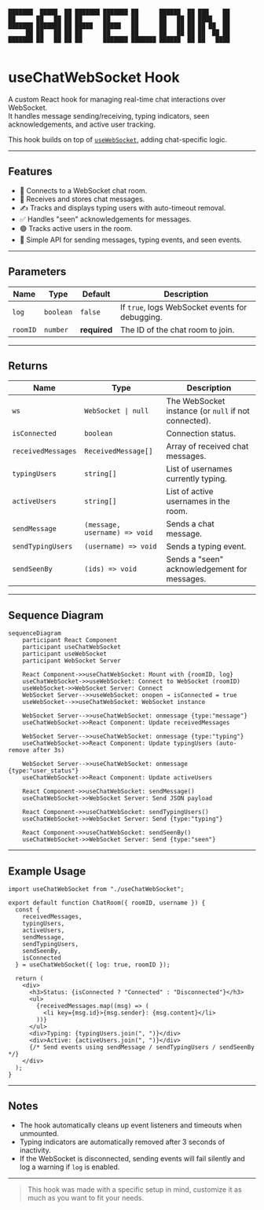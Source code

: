```
███████  █████  ██ ███████ ███████ ██      ██████  ██ ███    ██ 
██      ██   ██ ██ ██      ██      ██      ██   ██ ██ ████   ██ 
███████ ███████ ██ █████   █████   ██      ██   ██ ██ ██ ██  ██ 
     ██ ██   ██ ██ ██      ██      ██      ██   ██ ██ ██  ██ ██ 
███████ ██   ██ ██ ██      ███████ ███████ ██████  ██ ██   ████ 
                                                                
```

# useChatWebSocket Hook

A custom React hook for managing real-time chat interactions over WebSocket.  
It handles message sending/receiving, typing indicators, seen acknowledgements, and active user tracking.

This hook builds on top of [`useWebSocket`](./useWebSocket.ts), adding chat-specific logic.

---

## Features

- 📡 Connects to a WebSocket chat room.
- 💬 Receives and stores chat messages.
- ✍ Tracks and displays typing users with auto-timeout removal.
- ✅ Handles "seen" acknowledgements for messages.
- 🟢 Tracks active users in the room.
- 🔧 Simple API for sending messages, typing events, and seen events.

---

## Parameters

| Name    | Type   | Default | Description |
|---------|--------|---------|-------------|
| `log`   | `boolean` | `false` | If `true`, logs WebSocket events for debugging. |
| `roomID`| `number`  | **required** | The ID of the chat room to join. |

---

## Returns

| Name              | Type                  | Description |
|-------------------|-----------------------|-------------|
| `ws`              | `WebSocket \| null`   | The WebSocket instance (or `null` if not connected). |
| `isConnected`     | `boolean`             | Connection status. |
| `receivedMessages`| `ReceivedMessage[]`   | Array of received chat messages. |
| `typingUsers`     | `string[]`            | List of usernames currently typing. |
| `activeUsers`     | `string[]`            | List of active usernames in the room. |
| `sendMessage`     | `(message, username) => void` | Sends a chat message. |
| `sendTypingUsers` | `(username) => void`  | Sends a typing event. |
| `sendSeenBy`      | `(ids) => void`       | Sends a "seen" acknowledgement for messages. |

---

## Sequence Diagram

```mermaid
sequenceDiagram
    participant React Component
    participant useChatWebSocket
    participant useWebSocket
    participant WebSocket Server

    React Component->>useChatWebSocket: Mount with {roomID, log}
    useChatWebSocket->>useWebSocket: Connect to WebSocket (roomID)
    useWebSocket->>WebSocket Server: Connect
    WebSocket Server-->>useWebSocket: onopen → isConnected = true
    useWebSocket-->>useChatWebSocket: WebSocket instance

    WebSocket Server-->>useChatWebSocket: onmessage {type:"message"}
    useChatWebSocket->>React Component: Update receivedMessages

    WebSocket Server-->>useChatWebSocket: onmessage {type:"typing"}
    useChatWebSocket->>React Component: Update typingUsers (auto-remove after 3s)

    WebSocket Server-->>useChatWebSocket: onmessage {type:"user_status"}
    useChatWebSocket->>React Component: Update activeUsers

    React Component->>useChatWebSocket: sendMessage()
    useChatWebSocket->>WebSocket Server: Send JSON payload

    React Component->>useChatWebSocket: sendTypingUsers()
    useChatWebSocket->>WebSocket Server: Send {type:"typing"}

    React Component->>useChatWebSocket: sendSeenBy()
    useChatWebSocket->>WebSocket Server: Send {type:"seen"}
```

---

## Example Usage

```tsx
import useChatWebSocket from "./useChatWebSocket";

export default function ChatRoom({ roomID, username }) {
  const {
    receivedMessages,
    typingUsers,
    activeUsers,
    sendMessage,
    sendTypingUsers,
    sendSeenBy,
    isConnected
  } = useChatWebSocket({ log: true, roomID });

  return (
    <div>
      <h3>Status: {isConnected ? "Connected" : "Disconnected"}</h3>
      <ul>
        {receivedMessages.map((msg) => (
          <li key={msg.id}>{msg.sender}: {msg.content}</li>
        ))}
      </ul>
      <div>Typing: {typingUsers.join(", ")}</div>
      <div>Active: {activeUsers.join(", ")}</div>
      {/* Send events using sendMessage / sendTypingUsers / sendSeenBy */}
    </div>
  );
}
```

---

## Notes

* The hook automatically cleans up event listeners and timeouts when unmounted.
* Typing indicators are automatically removed after 3 seconds of inactivity.
* If the WebSocket is disconnected, sending events will fail silently and log a warning if `log` is enabled.

---
> This hook was made with a specific setup in mind, customize it as much as you want to fit your needs.
